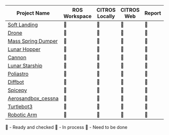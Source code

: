 | Project Name | ROS Workspace | CITROS Locally | CITROS Web | Report | Tutorial | Maintainer
| -------- |    ------- |       ------- |       ------- |    ------- | ------- |  ------- |
| [Soft Landing](https://github.com/citros-garden/soft_landing) | :large_blue_circle: | :large_orange_diamond: | :large_orange_diamond: | :large_orange_diamond: | :red_circle: |@orrlulavspace| 
| [Drone](https://github.com/citros-garden/drone) | :large_blue_circle: | :large_blue_circle: | :large_orange_diamond: | :red_circle: | :red_circle: |@iftahnaf|
| [Mass Spring Dumper](https://github.com/citros-garden/mass_spring_dumper) | :large_blue_circle: | :large_blue_circle: | :large_blue_circle: | :large_orange_diamond: | :red_circle: |@iftahnaf| 
| [Lunar Hopper](https://github.com/citros-garden/lunar_hopper) | :large_blue_circle: | :large_blue_circle: | :large_blue_circle: | :large_blue_circle: | :large_orange_diamond: |@gtep96|
| [Cannon](https://github.com/citros-garden/cannon) | :large_blue_circle: | :large_blue_circle: | :large_blue_circle: | :large_blue_circle: | :red_circle: |@shalevm|
| [Lunar Starship](https://github.com/citros-garden/lunar_starship) | :large_blue_circle: | :large_blue_circle: | :large_blue_circle: | :large_blue_circle: | :large_orange_diamond: |@gtep96|
| [Poliastro](https://github.com/citros-garden/poliastro) | :large_blue_circle: | :large_blue_circle: | :large_blue_circle: | :large_blue_circle: | :red_circle: |@gtep96|
| [Diffbot](https://github.com/citros-garden/diffbot) | :red_circle: | :red_circle: | :red_circle: | :red_circle: | :red_circle: |@orrlulavspace|
| [Spicepy](https://github.com/citros-garden/spicepy) | :large_blue_circle: | :large_blue_circle: | :red_circle: | :red_circle: | :red_circle: |@gtep96|
| [Aerosandbox_cessna](https://github.com/citros-garden/aerosandbox_cessna) | :large_blue_circle: | :large_blue_circle: | :large_blue_circle: | :large_blue_circle: | :red_circle: |@gtep96|
| [Turtlebot3](https://github.com/citros-garden/turtlebot3) | :large_blue_circle: | :large_blue_circle: | :large_blue_circle: | :large_blue_circle: | :large_orange_diamond: |@gtep96|
| [Robotic Arm](https://github.com/citros-garden/robotic_arm) | :red_circle: | :red_circle: | :red_circle: | :red_circle: | :red_circle: |@iftahnaf|

:large_blue_circle: - Ready and checked
:large_orange_diamond: - In process
:red_circle: - Need to be done
